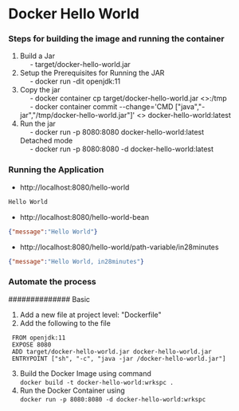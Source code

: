 #  Docker Hello  World

### Steps for building the image and running the container

1. Build a Jar <br>
            &nbsp;&nbsp;&nbsp;&nbsp; - target/docker-hello-world.jar
2. Setup the Prerequisites for Running the JAR <br>
            &nbsp;&nbsp;&nbsp;&nbsp; - docker run -dit openjdk:11
3. Copy the jar<br>
            &nbsp;&nbsp;&nbsp;&nbsp; - docker container cp target/docker-hello-world.jar <<container-name>>:/tmp <br>
            &nbsp;&nbsp;&nbsp;&nbsp; - docker container commit --change='CMD ["java","-jar","/tmp/docker-hello-world.jar"]' <<container-name>> docker-hello-world:latest
4. Run the jar<br>
            &nbsp;&nbsp;&nbsp;&nbsp; - docker run -p 8080:8080 docker-hello-world:latest
        <br>Detached mode    
            &nbsp;&nbsp;&nbsp;&nbsp; - docker run -p 8080:8080 -d docker-hello-world:latest



### Running the Application

- http://localhost:8080/hello-world

```txt
Hello World
```

- http://localhost:8080/hello-world-bean

```json
{"message":"Hello World"}
```

- http://localhost:8080/hello-world/path-variable/in28minutes

```json
{"message":"Hello World, in28minutes"}
```

### Automate the process 
############## Basic

1. Add a new file at project level:  "Dockerfile"
2. Add the following to the file
```
 FROM openjdk:11
 EXPOSE 8080
 ADD target/docker-hello-world.jar docker-hello-world.jar
 ENTRYPOINT ["sh", "-c", "java -jar /docker-hello-world.jar"]
```
3. Build the Docker Image using command<br>
  `docker build -t docker-hello-world:wrkspc .`
4. Run the Docker Container using <br>
  `docker run -p 8080:8080 -d docker-hello-world:wrkspc`



 